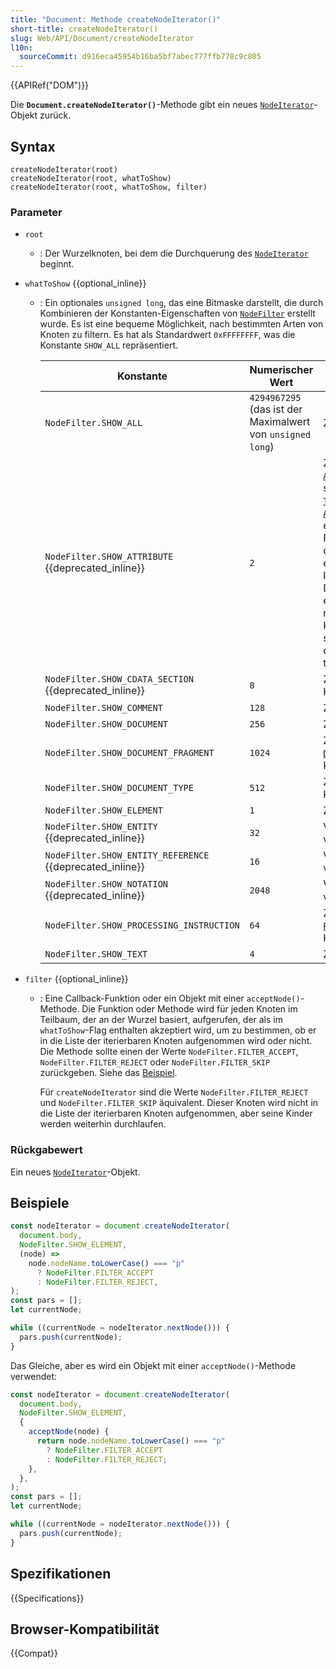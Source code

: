 ```yaml
---
title: "Document: Methode createNodeIterator()"
short-title: createNodeIterator()
slug: Web/API/Document/createNodeIterator
l10n:
  sourceCommit: d916eca45954b16ba5bf7abec777ffb778c9c805
---
```


{{APIRef("DOM")}}

Die **`Document.createNodeIterator()`**-Methode gibt ein neues [`NodeIterator`](/de/docs/Web/API/NodeIterator)-Objekt zurück.

## Syntax

```js-nolint
createNodeIterator(root)
createNodeIterator(root, whatToShow)
createNodeIterator(root, whatToShow, filter)
```

### Parameter

- `root`

  - : Der Wurzelknoten, bei dem die Durchquerung des [`NodeIterator`](/de/docs/Web/API/NodeIterator) beginnt.

- `whatToShow` {{optional_inline}}

  - : Ein optionales `unsigned long`, das eine Bitmaske darstellt, die durch
    Kombinieren der Konstanten-Eigenschaften von
    [`NodeFilter`](https://www.w3.org/TR/DOM-Level-2-Traversal-Range/traversal.html#Traversal-NodeFilter) erstellt wurde.
    Es ist eine bequeme Möglichkeit, nach bestimmten Arten von Knoten zu filtern. Es hat als Standardwert
    `0xFFFFFFFF`, was die Konstante `SHOW_ALL` repräsentiert.

    | Konstante                                                | Numerischer Wert                                        | Beschreibung                                                                                                                                                                                                                                                                                                                                                                                     |
    | -------------------------------------------------------- | ------------------------------------------------------- | ----------------------------------------------------------------------------------------------------------------------------------------------------------------------------------------------------------------------------------------------------------------------------------------------------------------------------------------------------------------------------------------------- |
    | `NodeFilter.SHOW_ALL`                                    | `4294967295` (das ist der Maximalwert von `unsigned long`) | Zeigt alle Knoten.                                                                                                                                                                                                                                                                                                                                                                                |
    | `NodeFilter.SHOW_ATTRIBUTE` {{deprecated_inline}}        | `2`                                                     | Zeigt Attributknoten [`Attr`](/de/docs/Web/API/Attr). Dies ist nur sinnvoll, wenn ein [`TreeWalker`](/de/docs/Web/API/TreeWalker) mit einem [`Attr`](/de/docs/Web/API/Attr)-Knoten als Wurzel erstellt wird. In diesem Fall bedeutet es, dass der Attributknoten an erster Stelle der Iteration oder Durchquerung erscheint. Da Attribute nie Kinder anderer Knoten sind, erscheinen sie nicht, wenn über den Dokumentbaum traversiert wird. |
    | `NodeFilter.SHOW_CDATA_SECTION` {{deprecated_inline}}    | `8`                                                     | Zeigt [`CDATASection`](/de/docs/Web/API/CDATASection)-Knoten.                                                                                                                                                                                                                                                                                                                                             |
    | `NodeFilter.SHOW_COMMENT`                                | `128`                                                   | Zeigt [`Comment`](/de/docs/Web/API/Comment)-Knoten.                                                                                                                                                                                                                                                                                                                                                          |
    | `NodeFilter.SHOW_DOCUMENT`                               | `256`                                                   | Zeigt [`Document`](/de/docs/Web/API/Document)-Knoten.                                                                                                                                                                                                                                                                                                                                                       |
    | `NodeFilter.SHOW_DOCUMENT_FRAGMENT`                      | `1024`                                                  | Zeigt [`DocumentFragment`](/de/docs/Web/API/DocumentFragment)-Knoten.                                                                                                                                                                                                                                                                                                                                        |
    | `NodeFilter.SHOW_DOCUMENT_TYPE`                          | `512`                                                   | Zeigt [`DocumentType`](/de/docs/Web/API/DocumentType)-Knoten.                                                                                                                                                                                                                                                                                                                                               |
    | `NodeFilter.SHOW_ELEMENT`                                | `1`                                                     | Zeigt [`Element`](/de/docs/Web/API/Element)-Knoten.                                                                                                                                                                                                                                                                                                                                                     |
    | `NodeFilter.SHOW_ENTITY` {{deprecated_inline}}           | `32`                                                    | Veraltet, nicht mehr verwendbar.                                                                                                                                                                                                                                                                                                                                                                         |
    | `NodeFilter.SHOW_ENTITY_REFERENCE` {{deprecated_inline}} | `16`                                                    | Veraltet, nicht mehr verwendbar.                                                                                                                                                                                                                                                                                                                                                                         |
    | `NodeFilter.SHOW_NOTATION` {{deprecated_inline}}         | `2048`                                                  | Veraltet, nicht mehr verwendbar.                                                                                                                                                                                                                                                                                                                                                                         |
    | `NodeFilter.SHOW_PROCESSING_INSTRUCTION`                 | `64`                                                    | Zeigt [`ProcessingInstruction`](/de/docs/Web/API/ProcessingInstruction)-Knoten.                                                                                                                                                                                                                                                                                                                                             |
    | `NodeFilter.SHOW_TEXT`                                   | `4`                                                     | Zeigt [`Text`](/de/docs/Web/API/Text)-Knoten.                                                                                                                                                                                                                                                                                                                                                                 |

- `filter` {{optional_inline}}

  - : Eine Callback-Funktion oder ein Objekt mit einer `acceptNode()`-Methode. Die Funktion oder Methode wird für jeden Knoten im Teilbaum, der an der Wurzel basiert, aufgerufen, der als im `whatToShow`-Flag enthalten akzeptiert wird, um zu bestimmen, ob er in die Liste der iterierbaren Knoten aufgenommen wird oder nicht. Die Methode sollte einen der Werte `NodeFilter.FILTER_ACCEPT`, `NodeFilter.FILTER_REJECT` oder `NodeFilter.FILTER_SKIP` zurückgeben. Siehe das [Beispiel](#beispiele).

    Für `createNodeIterator` sind die Werte `NodeFilter.FILTER_REJECT` und `NodeFilter.FILTER_SKIP` äquivalent. Dieser Knoten wird nicht in die Liste der iterierbaren Knoten aufgenommen, aber seine Kinder werden weiterhin durchlaufen.

### Rückgabewert

Ein neues [`NodeIterator`](/de/docs/Web/API/NodeIterator)-Objekt.

## Beispiele

```js
const nodeIterator = document.createNodeIterator(
  document.body,
  NodeFilter.SHOW_ELEMENT,
  (node) =>
    node.nodeName.toLowerCase() === "p"
      ? NodeFilter.FILTER_ACCEPT
      : NodeFilter.FILTER_REJECT,
);
const pars = [];
let currentNode;

while ((currentNode = nodeIterator.nextNode())) {
  pars.push(currentNode);
}
```

Das Gleiche, aber es wird ein Objekt mit einer `acceptNode()`-Methode verwendet:

```js
const nodeIterator = document.createNodeIterator(
  document.body,
  NodeFilter.SHOW_ELEMENT,
  {
    acceptNode(node) {
      return node.nodeName.toLowerCase() === "p"
        ? NodeFilter.FILTER_ACCEPT
        : NodeFilter.FILTER_REJECT;
    },
  },
);
const pars = [];
let currentNode;

while ((currentNode = nodeIterator.nextNode())) {
  pars.push(currentNode);
}
```

## Spezifikationen

{{Specifications}}

## Browser-Kompatibilität

{{Compat}}
